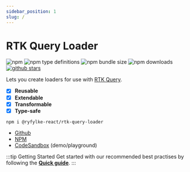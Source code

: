 ```yaml
---
sidebar_position: 1
slug: /
---
```


# RTK Query Loader

![npm](https://img.shields.io/npm/v/@ryfylke-react/rtk-query-loader?color=gray&style=flat-square)
![npm type definitions](https://img.shields.io/npm/types/@ryfylke-react/rtk-query-loader?color=gray&label=%20&logoColor=gray)
![npm bundle size](https://img.shields.io/bundlephobia/min/@ryfylke-react/rtk-query-loader@latest?style=flat-square)
![npm downloads](https://img.shields.io/npm/dm/@ryfylke-react/rtk-query-loader)
[![github stars](https://img.shields.io/github/stars/ryfylke-react-as/rtk-query-loader?style=social)](https://github.com/ryfylke-react-as/rtk-query-loader)

Lets you create loaders for use with [RTK Query](https://redux-toolkit.js.org/rtk-query/overview).

- [x] **Reusable**
- [x] **Extendable**
- [x] **Transformable**
- [x] **Type-safe**

```shell
npm i @ryfylke-react/rtk-query-loader
```

- [Github](https://github.com/ryfylke-react-as/rtk-query-loader)
- [NPM](https://www.npmjs.com/package/@ryfylke-react/rtk-query-loader)
- [CodeSandbox](https://codesandbox.io/s/rtk-query-loader-demo-42tubp) (demo/playground)

:::tip Getting Started
Get started with our recommended best practises by following the [**Quick guide**](/Quick%20guide).
:::
